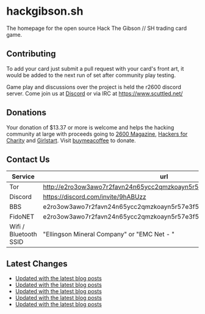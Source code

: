 # hackgibson.sh
The homepage for the open source Hack The Gibson // SH trading card game.


## Contributing

To add your card just submit a pull request with your card's front art, it would be added to the next run of set after community play testing.

Game play and discussions over the project is held the r2600 discord server. Come join us at [Discord](https://discord.com/invite/9hABUzz) or via IRC at https://www.scuttled.net/


## Donations

Your donation of $13.37 or more is welcome and helps the hacking community at large with proceeds going to [2600 Magazine](https://2600.com/), [Hackers for Charity](https://hackersforcharity.org) and [Girlstart](https://girlstart.org).  Visit [buymeacoffee](https://www.buymeacoffee.com/hackgibson.sh) to donate.


## Contact Us

Service | url
-|-
Tor | http://e2ro3ow3awo7r2favn24n65ycc2qmzkoayn5r57e3f56nvjwdcgg32ad.onion
Discord | https://discord.com/invite/9hABUzz
BBS | e2ro3ow3awo7r2favn24n65ycc2qmzkoayn5r57e3f56nvjwdcgg32ad.onion:23
FidoNET | e2ro3ow3awo7r2favn24n65ycc2qmzkoayn5r57e3f56nvjwdcgg32ad.onion:24554
Wifi / Bluetooth SSID | "Ellingson Mineral Company" or "EMC Net - <fidonet address>"

## Latest Changes
<!-- BLOG-POST-LIST:START -->
- [Updated with the latest blog posts](https://github.com/DFW2600/hackgibson.sh/commit/3940de8d1f154cd34c29be27a18305e7eef28afc)
- [Updated with the latest blog posts](https://github.com/DFW2600/hackgibson.sh/commit/02fdea02cf8997c3e7f83a20b9cff83fd684e4a9)
- [Updated with the latest blog posts](https://github.com/DFW2600/hackgibson.sh/commit/73e39382d11d5450410cf8ebd52c06a77e42795e)
- [Updated with the latest blog posts](https://github.com/DFW2600/hackgibson.sh/commit/1d90f041085b6f3e236adf278d19988e9cf7c367)
- [Updated with the latest blog posts](https://github.com/DFW2600/hackgibson.sh/commit/04b2c49347623f018c5d1188a2407760199f9ab8)
<!-- BLOG-POST-LIST:END -->
